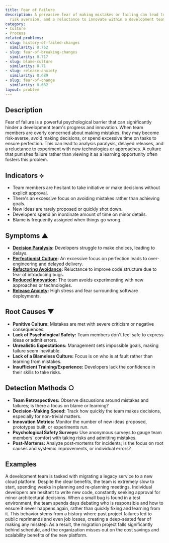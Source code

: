 ```yaml
---
title: Fear of Failure
description: A pervasive fear of making mistakes or failing can lead to inaction,
  risk aversion, and a reluctance to innovate within a development team.
category:
- Culture
- Process
related_problems:
- slug: history-of-failed-changes
  similarity: 0.752
- slug: fear-of-breaking-changes
  similarity: 0.717
- slug: blame-culture
  similarity: 0.71
- slug: release-anxiety
  similarity: 0.689
- slug: fear-of-change
  similarity: 0.662
layout: problem
---
```


## Description
Fear of failure is a powerful psychological barrier that can significantly hinder a development team's progress and innovation. When team members are overly concerned about making mistakes, they may become risk-averse, avoid making decisions, or spend excessive time on tasks to ensure perfection. This can lead to analysis paralysis, delayed releases, and a reluctance to experiment with new technologies or approaches. A culture that punishes failure rather than viewing it as a learning opportunity often fosters this problem.

## Indicators ⟡
- Team members are hesitant to take initiative or make decisions without explicit approval.
- There's an excessive focus on avoiding mistakes rather than achieving goals.
- New ideas are rarely proposed or quickly shot down.
- Developers spend an inordinate amount of time on minor details.
- Blame is frequently assigned when things go wrong.

## Symptoms ▲
- **[Decision Paralysis](decision-paralysis.md):** Developers struggle to make choices, leading to delays.
- **[Perfectionist Culture](perfectionist-culture.md):** An excessive focus on perfection leads to over-engineering and delayed delivery.
- **[Refactoring Avoidance](refactoring-avoidance.md):** Reluctance to improve code structure due to fear of introducing bugs.
- **[Reduced Innovation](reduced-innovation.md):** The team avoids experimenting with new approaches or technologies.
- **[Release Anxiety](release-anxiety.md):** High stress and fear surrounding software deployments.

## Root Causes ▼
- **Punitive Culture:** Mistakes are met with severe criticism or negative consequences.
- **Lack of Psychological Safety:** Team members don't feel safe to express ideas or admit errors.
- **Unrealistic Expectations:** Management sets impossible goals, making failure seem inevitable.
- **Lack of a Blameless Culture:** Focus is on who is at fault rather than learning from mistakes.
- **Insufficient Training/Experience:** Developers lack the confidence in their skills to take risks.

## Detection Methods ○
- **Team Retrospectives:** Observe discussions around mistakes and failures; is there a focus on blame or learning?
- **Decision-Making Speed:** Track how quickly the team makes decisions, especially for non-trivial matters.
- **Innovation Metrics:** Monitor the number of new ideas proposed, prototypes built, or experiments run.
- **Psychological Safety Surveys:** Use anonymous surveys to gauge team members' comfort with taking risks and admitting mistakes.
- **Post-Mortems:** Analyze post-mortems for incidents; is the focus on root causes and systemic improvements, or individual errors?

## Examples
A development team is tasked with migrating a legacy service to a new cloud platform. Despite the clear benefits, the team is extremely slow to start, spending weeks in planning and re-planning meetings. Individual developers are hesitant to write new code, constantly seeking approval for minor architectural decisions. When a small bug is found in a test environment, the team spends days debating who is responsible and how to ensure it never happens again, rather than quickly fixing and learning from it. This behavior stems from a history where past project failures led to public reprimands and even job losses, creating a deep-seated fear of making any misstep. As a result, the migration project falls significantly behind schedule, and the organization misses out on the cost savings and scalability benefits of the new platform.

